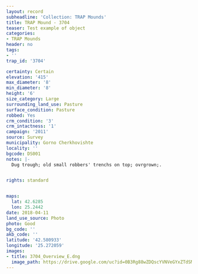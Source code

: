 ```yaml
---
layout: record
subheadline: 'Collection: TRAP Mounds'
title: TRAP Mound - 3704
teaser: Test example of object
categories:
- TRAP Mounds
header: no
tags:
- ''
trap_id: '3704'

certainty: Certain
elevation: '415'
max_diameter: '8'
min_diameter: '8'
height: '6'
size_category: Large
surrounding_land_use: Pasture
surface_condition: Pasture
robbed: Yes
crm_condition: '3'
crm_intactness: '1'
campaign: '2011'
source: Survey
municipality: Gorno Cherkhovishte
locality: ''
bgcode: DS001
notes: |-
  Dug trough; old small robbers' trenchs on top; ovrgrown;.


rights: standard


maps:
  lat: 42.6285
  lon: 25.2442
date: 2018-04-11
land_use_source: Photo
photo: Good
bg_code: ''
akb_code: ''
latitude: '42.580933'
longitude: '25.272059'
images:
- title: 3704_Overview_E.dng
  image_path: https://drive.google.com/uc?id=0B3Rg88wZDQscYVNVeGYxZTdSMEU
---
```


